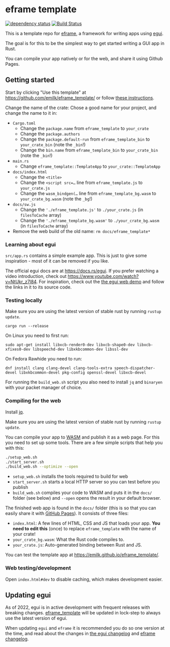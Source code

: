 # eframe template

[![dependency status](https://deps.rs/repo/github/emilk/eframe_template/status.svg)](https://deps.rs/repo/github/emilk/eframe_template)
[![Build Status](https://github.com/emilk/eframe_template/workflows/CI/badge.svg)](https://github.com/emilk/eframe_template/actions?workflow=CI)

This is a template repo for [eframe](https://github.com/emilk/egui/tree/master/eframe), a framework for writing apps using [egui](https://github.com/emilk/egui/).

The goal is for this to be the simplest way to get started writing a GUI app in Rust.

You can compile your app natively or for the web, and share it using Github Pages.

## Getting started

Start by clicking "Use this template" at https://github.com/emilk/eframe_template/ or follow [these instructions](https://docs.github.com/en/free-pro-team@latest/github/creating-cloning-and-archiving-repositories/creating-a-repository-from-a-template).

Change the name of the crate: Chose a good name for your project, and change the name to it in:
* `Cargo.toml`
    * Change the `package.name` from `eframe_template` to `your_crate`
    * Change the `package.authors`
    * Change the `package.default-run` from `eframe_template_bin` to `your_crate_bin` (note the `_bin`!)
    * Change the `bin.name` from `eframe_template_bin` to `your_crate_bin` (note the `_bin`!)
* `main.rs`
    * Change `eframe_template::TemplateApp` to `your_crate::TemplateApp`
* `docs/index.html`
    * Change the `<title>`
    * Change the `<script src=…` line from `eframe_template.js` to `your_crate.js`
    * Change the `wasm_bindgen(…` line from `eframe_template_bg.wasm` to `your_crate_bg.wasm` (note the `_bg`!)
* `docs/sw.js`
    * Change the `'./eframe_template.js'` to `./your_crate.js` (in `filesToCache` array)
    * Change the `'./eframe_template_bg.wasm'` to `./your_crate_bg.wasm` (in `filesToCache` array)
* Remove the web build of the old name: `rm docs/eframe_template*`

### Learning about egui

`src/app.rs` contains a simple example app. This is just to give some inspiration - most of it can be removed if you like.

The official egui docs are at <https://docs.rs/egui>. If you prefer watching a video introduction, check out <https://www.youtube.com/watch?v=NtUkr_z7l84>. For inspiration, check out the [the egui web demo](https://emilk.github.io/egui/index.html) and follow the links in it to its source code.

### Testing locally

Make sure you are using the latest version of stable rust by running `rustup update`.

`cargo run --release`

On Linux you need to first run:

`sudo apt-get install libxcb-render0-dev libxcb-shape0-dev libxcb-xfixes0-dev libspeechd-dev libxkbcommon-dev libssl-dev`

On Fedora Rawhide you need to run:

`dnf install clang clang-devel clang-tools-extra speech-dispatcher-devel libxkbcommon-devel pkg-config openssl-devel libxcb-devel`

For running the `build_web.sh` script you also need to install `jq` and `binaryen` with your packet manager of choice.

### Compiling for the web

Install [jq](https://stedolan.github.io/jq/download/).

Make sure you are using the latest version of stable rust by running `rustup update`.

You can compile your app to [WASM](https://en.wikipedia.org/wiki/WebAssembly) and publish it as a web page. For this you need to set up some tools. There are a few simple scripts that help you with this:

```sh
./setup_web.sh
./start_server.sh
./build_web.sh --optimize --open
```

* `setup_web.sh` installs the tools required to build for web
* `start_server.sh` starts a local HTTP server so you can test before you publish
* `build_web.sh` compiles your code to WASM and puts it in the `docs/` folder (see below) and `--open` opens the result in your default browser.

The finished web app is found in the `docs/` folder (this is so that you can easily share it with [GitHub Pages](https://docs.github.com/en/free-pro-team@latest/github/working-with-github-pages/configuring-a-publishing-source-for-your-github-pages-site)). It consists of three files:

* `index.html`: A few lines of HTML, CSS and JS that loads your app. **You need to edit this** (once) to replace `eframe_template` with the name of your crate!
* `your_crate_bg.wasm`: What the Rust code compiles to.
* `your_crate.js`: Auto-generated binding between Rust and JS.

You can test the template app at <https://emilk.github.io/eframe_template/>.

### Web testing/development

Open `index.html#dev` to disable caching, which makes development easier.

## Updating egui

As of 2022, egui is in active development with frequent releases with breaking changes. [eframe_template](https://github.com/emilk/eframe_template/) will be updated in lock-step to always use the latest version of egui.

When updating `egui` and `eframe` it is recommended you do so one version at the time, and read about the changes in [the egui changelog](https://github.com/emilk/egui/blob/master/CHANGELOG.md) and [eframe changelog](https://github.com/emilk/egui/blob/master/eframe/CHANGELOG.md).
